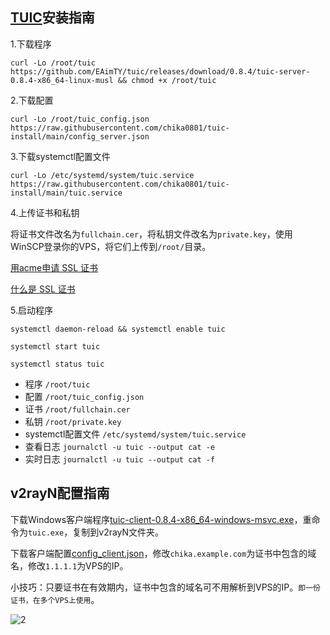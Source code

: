## [TUIC](https://github.com/EAimTY/tuic)安装指南

1.下载程序
```
curl -Lo /root/tuic https://github.com/EAimTY/tuic/releases/download/0.8.4/tuic-server-0.8.4-x86_64-linux-musl && chmod +x /root/tuic
```

2.下载配置
```
curl -Lo /root/tuic_config.json https://raw.githubusercontent.com/chika0801/tuic-install/main/config_server.json
```

3.下载systemctl配置文件
```
curl -Lo /etc/systemd/system/tuic.service https://raw.githubusercontent.com/chika0801/tuic-install/main/tuic.service
```

4.上传证书和私钥

将证书文件改名为`fullchain.cer`，将私钥文件改名为`private.key`，使用WinSCP登录你的VPS，将它们上传到`/root/`目录。

[用acme申请 SSL 证书](https://github.com/chika0801/Xray-install#1%E7%94%A8acme%E7%94%B3%E8%AF%B7-ssl-%E8%AF%81%E4%B9%A6)

[什么是 SSL 证书](https://www.kaspersky.com.cn/resource-center/definitions/what-is-a-ssl-certificate)

5.启动程序
```
systemctl daemon-reload && systemctl enable tuic
```

```
systemctl start tuic
```

```
systemctl status tuic
```

- 程序 `/root/tuic`
- 配置 `/root/tuic_config.json`
- 证书 `/root/fullchain.cer`
- 私钥 `/root/private.key`
- systemctl配置文件 `/etc/systemd/system/tuic.service`
- 查看日志 `journalctl -u tuic --output cat -e`
- 实时日志 `journalctl -u tuic --output cat -f`

## v2rayN配置指南

下载Windows客户端程序[tuic-client-0.8.4-x86_64-windows-msvc.exe](https://github.com/EAimTY/tuic/releases/download/0.8.4/tuic-client-0.8.4-x86_64-windows-msvc.exe)，重命令为`tuic.exe`，复制到v2rayN文件夹。

下载客户端配置[config_client.json](https://github.com/chika0801/tuic-install/blob/main/config_client.json)，修改`chika.example.com`为证书中包含的域名，修改`1.1.1.1`为VPS的IP。

小技巧：只要证书在有效期内，证书中包含的域名可不用解析到VPS的IP。`即一份证书，在多个VPS上使用`。

![2](https://user-images.githubusercontent.com/88967758/195763590-f035f90f-f228-4022-b318-770791c63b92.jpg)
